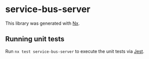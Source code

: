 # service-bus-server

This library was generated with [Nx](https://nx.dev).

## Running unit tests

Run `nx test service-bus-server` to execute the unit tests via [Jest](https://jestjs.io).
